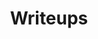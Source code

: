 ---
layout: page
title: Writeups
icon: fa-regular fa-pen-to-square
permalink: /writeups/
order: 2
---